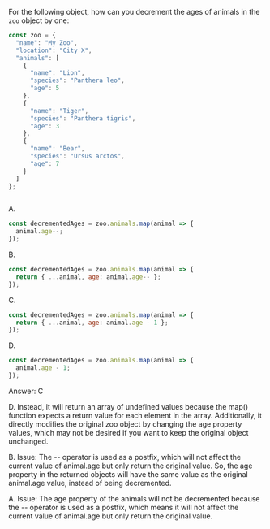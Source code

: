 For the following object, how can you decrement the ages of animals in the `zoo` object by one:
```js
const zoo = {
  "name": "My Zoo",
  "location": "City X",
  "animals": [
    {
      "name": "Lion",
      "species": "Panthera leo",
      "age": 5
    },
    {
      "name": "Tiger",
      "species": "Panthera tigris",
      "age": 3
    },
    {
      "name": "Bear",
      "species": "Ursus arctos",
      "age": 7
    }
  ]
};



```

A. 
```js
const decrementedAges = zoo.animals.map(animal => {
  animal.age--;
});
``` 

B. 
```js
const decrementedAges = zoo.animals.map(animal => {
  return { ...animal, age: animal.age-- };
});
```

C. 
```js
const decrementedAges = zoo.animals.map(animal => {
  return { ...animal, age: animal.age - 1 };
});
```

D. 
```js
const decrementedAges = zoo.animals.map(animal => {
  animal.age - 1;
});
```


Answer: C


D. Instead, it will return an array of undefined values because the map() function expects a return value for each element in the array. Additionally, it directly modifies the original zoo object by changing the age property values, which may not be desired if you want to keep the original object unchanged.


B. Issue: The -- operator is used as a postfix, which will not affect the current value of animal.age but only return the original value. So, the age property in the returned objects will have the same value as the original animal.age value, instead of being decremented.

A. Issue: The age property of the animals will not be decremented because the -- operator is used as a postfix, which means it will not affect the current value of animal.age but only return the original value.


